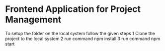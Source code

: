 # Frontend Application for Project Management 

To setup the folder on the local system follow the given steps
1 Clone the project to the local system
2 run command npm install
3 run command npm start